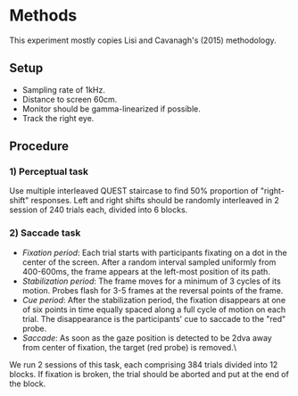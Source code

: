 # Methods

This experiment mostly copies Lisi and Cavanagh's (2015) methodology.

## Setup

- Sampling rate of 1kHz. 
- Distance to screen 60cm. 
- Monitor should be gamma-linearized if possible.
- Track the right eye. 

## Procedure

### 1) Perceptual task

Use multiple interleaved QUEST staircase to find 50% proportion of "right-shift" responses. Left and right shifts 
should be randomly interleaved in 2 session of 240 trials each, divided into 6 blocks. 


### 2) Saccade task

- _Fixation period_: Each trial starts with participants fixating on a dot in the center of the screen. After a random interval sampled uniformly from 400-600ms, the frame appears at the left-most position of its path.
- _Stabilization period_: The frame moves for a minimum of 3 cycles of its motion. Probes flash for 3-5 frames at the reversal points of the frame.
- _Cue period_: After the stabilization period, the fixation disappears at one of six points in time equally spaced along a full cycle of motion on each trial. The disappearance is the participants' cue to saccade to the "red" probe.
- _Saccade_: As soon as the gaze position is detected to be 2dva away from center of fixation, the target (red probe) is removed.\

We run 2 sessions of this task, each comprising 384 trials divided into 12 blocks. If fixation is broken, the trial should be aborted and put at the end of the block.
